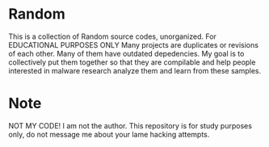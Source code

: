 # Random
This is a collection of Random source codes, unorganized. For EDUCATIONAL PURPOSES ONLY  Many projects are duplicates or revisions of each other. Many of them have outdated depedencies. My goal is to collectively put them together so that they are compilable and help people interested in malware research analyze them and learn from these samples.

# Note

NOT MY CODE! I am not the author. This repository is for study purposes only, do not message me about your lame hacking attempts.



